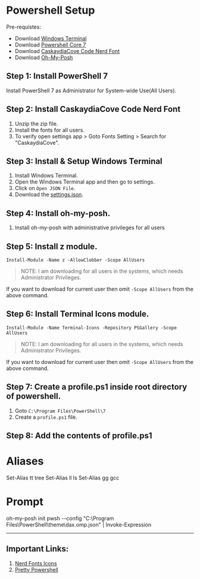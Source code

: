 # Powershell Setup 

Pre-requistes:
- Download [Windows Terminal](https://apps.microsoft.com/store/detail/windows-terminal/9N0DX20HK701)
- Download [Powershell Core 7](https://aka.ms/powershell-release?tag=stable)
- Download [CaskaydiaCove Code Nerd Font](https://github.com/ryanoasis/nerd-fonts/releases/download/v2.3.3/CascadiaCode.zip)
- Download [Oh-My-Posh](https://github.com/JanDeDobbeleer/oh-my-posh/releases)

## Step 1: Install PowerShell 7

Install PowerShell 7 as Administrator for System-wide Use(All Users).

## Step 2: Install CaskaydiaCove Code Nerd Font

1. Unzip the zip file.
2. Install the fonts for all users.
3. To verify open settings app > Goto Fonts Setting > Search for "CaskaydiaCove".

## Step 3: Install & Setup Windows Terminal

1. Install Windows Terminal.
1. Open the Windows Terminal app and then go to settings.
2. Click on `Open JSON File`.
3. Download the [settings.json](https://raw.githubusercontent.com/DipadityaDas/WindowsSettings/main/settings.json).

## Step 4: Install oh-my-posh.

1. Install oh-my-posh with administrative privileges for all users 

## Step 5: Install z module.

```code
Install-Module -Name z -AllowClobber -Scope AllUsers
```
> NOTE: I am downloading for all users in the systems, which needs Administrator Privileges.

If you want to download for current user then omit `-Scope AllUsers` from the above command. 

## Step 6: Install Terminal Icons module.

```code
Install-Module -Name Terminal-Icons -Repository PSGallery -Scope AllUsers
```
> NOTE: I am downloading for all users in the systems, which needs Administrator Privileges.

If you want to download for current user then omit `-Scope AllUsers` from the above command. 

## Step 7: Create a profile.ps1 inside root directory of powershell.

1. Goto `C:\Program Files\PowerShell\7`
2. Create a `profile.ps1` file.

## Step 8: Add the contents of profile.ps1

# Aliases
Set-Alias tt tree
Set-Alias ll ls
Set-Alias gg gcc

# Prompt
oh-my-posh init pwsh --config "C:\Program Files\PowerShell\theme\dax.omp.json" | Invoke-Expression

---
## Important Links:

1. [Nerd Fonts Icons](https://www.nerdfonts.com/cheat-sheet)
2. [Pretty Powershell](https://www.youtube.com/watch?v=LuAipOW8BNQ)
